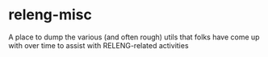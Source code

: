 # releng-misc
A place to dump the various (and often rough) utils that folks have come up with over time to assist with RELENG-related activities
